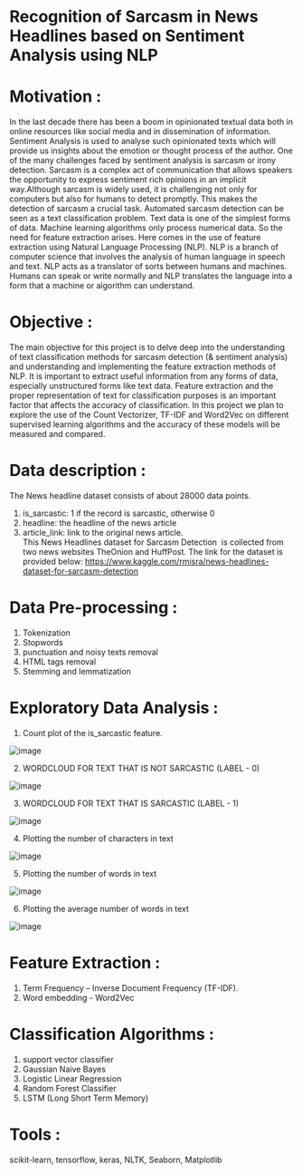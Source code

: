 # Recognition of Sarcasm in News Headlines based on Sentiment Analysis using NLP

# Motivation : 
In the last decade there has been a boom in opinionated textual data both in online resources like social media and in dissemination of information. Sentiment Analysis is used to analyse such opinionated texts which will provide us insights about the emotion or thought process of the author. One of the many challenges faced by sentiment analysis is sarcasm or irony detection. Sarcasm is a complex act of communication that allows speakers the opportunity to express sentiment rich opinions in an implicit way.Although sarcasm is widely used, it is challenging not only for computers but also for humans to detect promptly. This makes the detection of sarcasm a crucial task. Automated sarcasm detection can be seen as a text classification problem. Text data is one of the simplest forms of data. Machine learning algorithms only process numerical data. So the need for feature extraction arises. Here comes in the use of feature extraction using Natural Language Processing (NLP). NLP is a branch of computer science that involves the analysis of human language in speech and text. NLP acts as a translator of sorts between humans and machines. Humans can speak or write normally and NLP translates the language into a form that a machine or algorithm can understand. 

# Objective : 
The main objective for this project is to delve deep into the understanding of text classification methods for sarcasm detection (& sentiment analysis) and understanding and implementing the feature extraction methods of NLP. It is important to extract useful information from any forms of data, especially unstructured forms like text data. Feature extraction and the proper representation of text for classification purposes is an important factor that affects the accuracy of classification. In this project we plan to explore the use of the Count Vectorizer, TF-IDF and Word2Vec on different supervised learning algorithms and the accuracy of these models will be measured and compared. 

# Data description : 
The News headline dataset consists of about 28000 data points.
1. is_sarcastic: 1 if the record is sarcastic, otherwise 0 
2. headline: the headline of the news article
3. article_link: link to the original news article.   
This News Headlines dataset for Sarcasm Detection  is collected from two news websites TheOnion and HuffPost.
The link for the dataset is provided below:  https://www.kaggle.com/rmisra/news-headlines-dataset-for-sarcasm-detection

# Data Pre-processing :
1. Tokenization
2. Stopwords
3. punctuation and noisy texts removal
4. HTML tags removal
5. Stemming and lemmatization

# Exploratory Data Analysis : 
1. Count plot of the is_sarcastic feature.

![image](https://github.com/user-attachments/assets/3818b906-37ba-43a6-b29f-56f957a1a5c3)


2. WORDCLOUD FOR TEXT THAT IS NOT SARCASTIC (LABEL - 0)

![image](https://github.com/user-attachments/assets/647e65f9-2aa5-4fff-9c7d-c9d5b57fdff3)


3. WORDCLOUD FOR TEXT THAT IS SARCASTIC (LABEL - 1)

![image](https://github.com/user-attachments/assets/a3b40d66-effc-457b-9f8c-64ed8db028da)


4. Plotting the number of characters in text

![image](https://github.com/user-attachments/assets/95c68d86-1f6d-4ab5-9251-9e7749b53549)


5. Plotting the number of words in text

![image](https://github.com/user-attachments/assets/f2caab06-50c0-4574-a8ed-174f4d18280a)


6. Plotting the average number of words in text

 ![image](https://github.com/user-attachments/assets/7a5491cf-1a76-4aa4-991d-50b03648ba53)



# Feature Extraction : 
1. Term Frequency – Inverse Document Frequency (TF-IDF).
2. Word embedding - Word2Vec


# Classification Algorithms : 
1)	support vector classifier
2)	Gaussian Naive Bayes
3)	Logistic Linear Regression
4)	Random Forest Classifier
5)	LSTM (Long Short Term Memory)

# Tools : 
scikit-learn, tensorflow, keras, NLTK, Seaborn, Matplotlib

 











